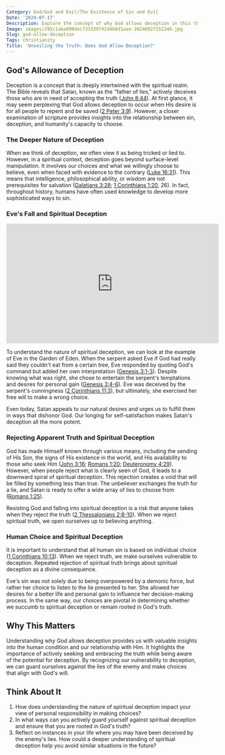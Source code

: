 ```yaml
---
Category: God/God and Evil/The Existence of Sin and Evil
Date: '2024-07-17'
Description: Explore the concept of why God allows deception in this thought-provoking article. Discover insights into the divine purpose behind allowing deceit in the world.
Image: images/295c1aba898dec73333974244b8d1aae-20240927152249.jpg
Slug: god-allow-deception
Tags: christianity
Title: 'Unveiling the Truth: Does God Allow Deception?'
---
```


## God's Allowance of Deception

Deception is a concept that is deeply intertwined with the spiritual realm. The Bible reveals that Satan, known as the "father of lies," actively deceives those who are in need of accepting the truth ([John 8:44](https://www.bibleref.com/John/8/John-8-44.html)). At first glance, it may seem perplexing that God allows deception to occur when His desire is for all people to repent and be saved ([2 Peter 3:9](https://www.bibleref.com/2-Peter/3/2-Peter-3-9.html)). However, a closer examination of scripture provides insights into the relationship between sin, deception, and humanity's capacity to choose. 

### The Deeper Nature of Deception

When we think of deception, we often view it as being tricked or lied to. However, in a spiritual context, deception goes beyond surface-level manipulation. It involves our choices and what we willingly choose to believe, even when faced with evidence to the contrary ([Luke 16:31](https://www.bibleref.com/Luke/16/Luke-16-31.html)). This means that intelligence, philosophical ability, or wisdom are not prerequisites for salvation ([Galatians 3:28](https://www.bibleref.com/Galatians/3/Galatians-3-28.html); [1 Corinthians 1:20](https://www.bibleref.com/1-Corinthians/1/1-Corinthians-1-20.html), 26). In fact, throughout history, humans have often used knowledge to develop more sophisticated ways to sin.

### Eve's Fall and Spiritual Deception


<iframe width="560" height="315" src="https://www.youtube.com/embed/Z6NC_kA3NHQ" frameborder="0" allow="autoplay; encrypted-media" allowfullscreen></iframe>


To understand the nature of spiritual deception, we can look at the example of Eve in the Garden of Eden. When the serpent asked Eve if God had really said they couldn't eat from a certain tree, Eve responded by quoting God's command but added her own interpretation ([Genesis 3:1-3](https://www.bibleref.com/Genesis/3/Genesis-3-1.html)). Despite knowing what was right, she chose to entertain the serpent's temptations and desires for personal gain ([Genesis 3:4-6](https://www.bibleref.com/Genesis/3/Genesis-3-4.html)). Eve was deceived by the serpent's cunningness ([2 Corinthians 11:3](https://www.bibleref.com/2-Corinthians/11/2-Corinthians-11-3.html)), but ultimately, she exercised her free will to make a wrong choice.

Even today, Satan appeals to our natural desires and urges us to fulfill them in ways that dishonor God. Our longing for self-satisfaction makes Satan's deception all the more potent. 

### Rejecting Apparent Truth and Spiritual Deception

God has made Himself known through various means, including the sending of His Son, the signs of His existence in the world, and His availability to those who seek Him ([John 3:16](https://www.bibleref.com/John/3/John-3-16.html); [Romans 1:20](https://www.bibleref.com/Romans/1/Romans-1-20.html); [Deuteronomy 4:29](https://www.bibleref.com/Deuteronomy/4/Deuteronomy-4-29.html)). However, when people reject what is clearly seen of God, it leads to a downward spiral of spiritual deception. This rejection creates a void that will be filled by something less than true. The unbeliever exchanges the truth for a lie, and Satan is ready to offer a wide array of lies to choose from ([Romans 1:25](https://www.bibleref.com/Romans/1/Romans-1-25.html)).

Resisting God and falling into spiritual deception is a risk that anyone takes when they reject the truth ([2 Thessalonians 2:8-10](https://www.bibleref.com/2-Thessalonians/2/2-Thessalonians-2-8.html)). When we reject spiritual truth, we open ourselves up to believing anything. 

### Human Choice and Spiritual Deception

It is important to understand that all human sin is based on individual choice ([1 Corinthians 10:13](https://www.bibleref.com/1-Corinthians/10/1-Corinthians-10-13.html)). When we reject truth, we make ourselves vulnerable to deception. Repeated rejection of spiritual truth brings about spiritual deception as a divine consequence.

Eve's sin was not solely due to being overpowered by a demonic force, but rather her choice to listen to the lie presented to her. She allowed her desires for a better life and personal gain to influence her decision-making process. In the same way, our choices are pivotal in determining whether we succumb to spiritual deception or remain rooted in God's truth.

## Why This Matters

Understanding why God allows deception provides us with valuable insights into the human condition and our relationship with Him. It highlights the importance of actively seeking and embracing the truth while being aware of the potential for deception. By recognizing our vulnerability to deception, we can guard ourselves against the lies of the enemy and make choices that align with God's will.

## Think About It

1. How does understanding the nature of spiritual deception impact your view of personal responsibility in making choices?
2. In what ways can you actively guard yourself against spiritual deception and ensure that you are rooted in God's truth?
3. Reflect on instances in your life where you may have been deceived by the enemy's lies. How could a deeper understanding of spiritual deception help you avoid similar situations in the future?